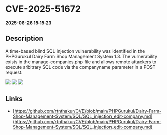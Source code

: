 # CVE-2025-51672

**2025-06-26 15:15:23**

## Description
A time-based blind SQL injection vulnerability was identified in the PHPGurukul Dairy Farm Shop Management System 1.3. The vulnerability exists in the manage-companies.php file and allows remote attackers to execute arbitrary SQL code via the companyname parameter in a POST request.

![](https://img.shields.io/static/v1?label=Score&message=8.0&color=red)
![](https://img.shields.io/static/v1?label=Severity&message=HIGH&color=red)
![](https://img.shields.io/static/v1?label=CWE&message=SQL&color=green)

## Links
- [https://github.com/rtnthakur/CVE/blob/main/PHPGurukul/Dairy-Farm-Shop-Management-System/SQL/SQL_injection_edit-company.md](https://github.com/rtnthakur/CVE/blob/main/PHPGurukul/Dairy-Farm-Shop-Management-System/SQL/SQL_injection_edit-company.md)
